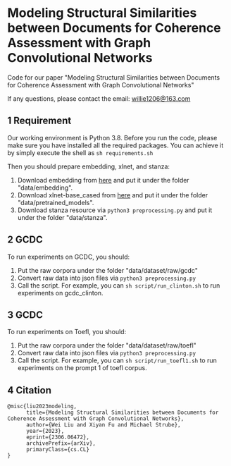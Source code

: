 # Modeling Structural Similarities between Documents for Coherence Assessment with Graph Convolutional Networks
Code for our paper "Modeling Structural Similarities between Documents for Coherence Assessment with Graph Convolutional Networks"

<!-- Code for the ACL 2023 paper "Modeling Structural Similarities between Documents for Coherence Assessment with Graph Convolutional Networks"
 -->
If any questions, please contact the email: willie1206@163.com

## 1 Requirement
Our working environment is Python 3.8. Before you run the code, please make sure you have installed all the required packages. You can achieve it by simply execute the shell as `sh requirements.sh`

Then you should prepare embedding, xlnet, and stanza:
1. Download embedding from [here](https://nlp.stanford.edu/data/glove.840B.300d.zip) and put it under the folder "data/embedding".
2. Download xlnet-base_cased from [here](https://huggingface.co/xlnet-base-cased/tree/main) and put it under the folder "data/pretrained_models".
3. Download stanza resource via `python3 preprocessing.py` and put it under the folder "data/stanza".

## 2 GCDC
To run experiments on GCDC, you should:
1. Put the raw corpora under the folder "data/dataset/raw/gcdc"
2. Convert raw data into json files via `python3 preprocessing.py`
3. Call the script. For example, you can `sh script/run_clinton.sh` to run experiments on gcdc_clinton.

## 3 GCDC
To run experiments on Toefl, you should:
1. Put the raw corpora under the folder "data/dataset/raw/toefl"
2. Convert raw data into json files via `python3 preprocessing.py`
3. Call the script. For example, you can `sh script/run_toefl1.sh` to run experiments on the prompt 1 of toefl corpus.

## 4 Citation
```
@misc{liu2023modeling,
      title={Modeling Structural Similarities between Documents for Coherence Assessment with Graph Convolutional Networks}, 
      author={Wei Liu and Xiyan Fu and Michael Strube},
      year={2023},
      eprint={2306.06472},
      archivePrefix={arXiv},
      primaryClass={cs.CL}
}
```
